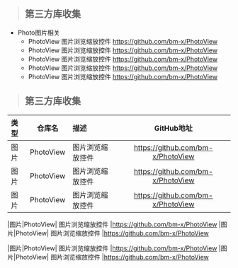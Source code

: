 >##  第三方库收集

* Photo图片相关      
    * PhotoView		图片浏览缩放控件		https://github.com/bm-x/PhotoView 
    * PhotoView		图片浏览缩放控件		https://github.com/bm-x/PhotoView 
	* PhotoView		图片浏览缩放控件		https://github.com/bm-x/PhotoView 
	* PhotoView		图片浏览缩放控件		https://github.com/bm-x/PhotoView 
	* PhotoView		图片浏览缩放控件		https://github.com/bm-x/PhotoView 
	
	
	
	
	
	
	
	
	
	
	
>## 第三方库收集
|类型|仓库名|描述|GitHub地址|
|:---|:---:|:---|:---:|
|图片|PhotoView| 图片浏览缩放控件 |https://github.com/bm-x/PhotoView 
|图片|PhotoView| 图片浏览缩放控件 |https://github.com/bm-x/PhotoView 
|图片|PhotoView| 图片浏览缩放控件 |https://github.com/bm-x/PhotoView 

|图片|PhotoView| 图片浏览缩放控件 |https://github.com/bm-x/PhotoView 
|图片|PhotoView| 图片浏览缩放控件 |https://github.com/bm-x/PhotoView 

|图片|PhotoView| 图片浏览缩放控件 |https://github.com/bm-x/PhotoView 
|图片|PhotoView| 图片浏览缩放控件 |https://github.com/bm-x/PhotoView 